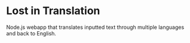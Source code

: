 # Lost in Translation
Node.js webapp that translates inputted text through multiple languages and back to English.
